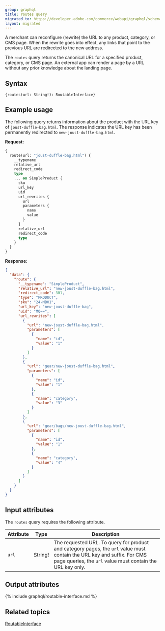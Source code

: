 ```yaml
---
group: graphql
title: routes query
migrated_to: https://developer.adobe.com/commerce/webapi/graphql/schema/products/queries/route/
layout: migrated
---
```


A merchant can reconfigure (rewrite) the URL to any product, category, or CMS page. When the rewrite goes into effect, any links that point to the previous URL are redirected to the new address.

The `routes` query returns the canonical URL for a specified product, category, or CMS page. An external app can render a page by a URL without any prior knowledge about the landing page.

## Syntax

`{routes(url: String!): RoutableInterface}`

## Example usage

The following query returns information about the product with the URL key of `joust-duffle-bag.html`. The response indicates the URL key has been permanently redirected to `new-joust-duffle-bag.html`.

**Request:**

```graphql
{
  route(url: "joust-duffle-bag.html") {
    __typename
    relative_url
    redirect_code
    type
    ... on SimpleProduct {
      sku
      url_key
      uid
      url_rewrites {
        url
        parameters {
          name
          value
        }
      }
      relative_url
      redirect_code
      type
    }
  }
}
```

**Response:**

```json
{
  "data": {
    "route": {
      "__typename": "SimpleProduct",
      "relative_url": "new-joust-duffle-bag.html",
      "redirect_code": 301,
      "type": "PRODUCT",
      "sku": "24-MB01",
      "url_key": "new-joust-duffle-bag",
      "uid": "MQ==",
      "url_rewrites": [
        {
          "url": "new-joust-duffle-bag.html",
          "parameters": [
            {
              "name": "id",
              "value": "1"
            }
          ]
        },
        {
          "url": "gear/new-joust-duffle-bag.html",
          "parameters": [
            {
              "name": "id",
              "value": "1"
            },
            {
              "name": "category",
              "value": "3"
            }
          ]
        },
        {
          "url": "gear/bags/new-joust-duffle-bag.html",
          "parameters": [
            {
              "name": "id",
              "value": "1"
            },
            {
              "name": "category",
              "value": "4"
            }
          ]
        }
      ]
    }
  }
}
```

## Input attributes

The `routes` query requires the following attribute.

Attribute | Type | Description
--- | --- | ---
`url` | String! | The requested URL. To query for product and category pages, the `url` value must contain the URL key and suffix. For CMS page queries, the `url` value must contain the URL key only.

## Output attributes

{% include graphql/routable-interface.md %}
## Related topics

[RoutableInterface]({{page.baseurl}}/graphql/interfaces/routable-interface.html)
